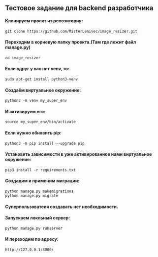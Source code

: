 ## Тестовое задание для backend разработчика

#### Клонируем проект из репозитория: 
```
git clone https://github.com/MisterLenivec/image_resizer.git
```

#### Переходим в корневую папку проекта.(Там где лежит файл manage.py)
```
cd image_resizer
```

#### Если вдруг у вас нет venv, то:
```
sudo apt-get install python3-venv
```

#### Создаём виртуальное окружение:
```
python3 -m venv my_super_env
```

#### И активируем его:
```
source my_super_env/bin/activate
```

#### Если нужно обновить pip:
```
python3 -m pip install --upgrade pip
```

#### Установить зависимости в уже активированное нами виртуальное окружение:
```
pip3 install -r requirements.txt
```

#### Создадим и применим миграции:
```
python manage.py makemigrations
python manage.py migrate
```

#### Суперпользователя создавать нет необходимости.
#### Запускаем локльный сервер:
```
python manage.py runserver
```

#### И переходим по адресу:
```
http://127.0.0.1:8000/
```
